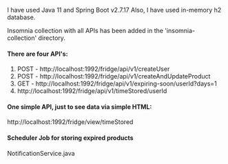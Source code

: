 I have used Java 11 and Spring Boot v2.7.17 Also, I have used in-memory h2 database.

Insomnia collection with all APIs has been added in the 'insomnia-collection' directory.

<h4>There are four API's: </h4>

1. POST - http://localhost:1992/fridge/api/v1/createUser
2. POST - http://localhost:1992/fridge/api/v1/createAndUpdateProduct
3. GET - http://localhost:1992/fridge/api/v1/expiring-soon/userId?days=1
4. http://localhost:1992/fridge/api/v1/timeStored/userId

<h4> One simple API, just to see data via simple HTML: </h4>
http://localhost:1992/fridge/view/timeStored

<h4>Scheduler Job for storing expired products </h4>
NotificationService.java